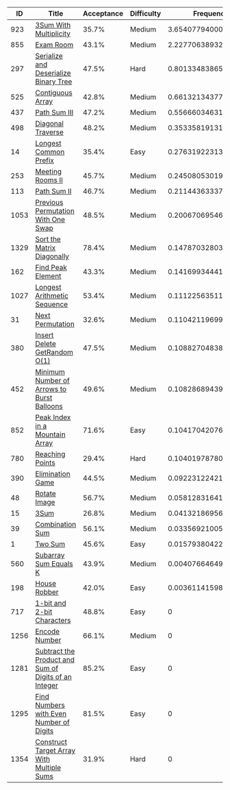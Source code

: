 |ID|Title|Acceptance|Difficulty|Frequency|
|----|-----|----|---|---|
|923|[3Sum With Multiplicity]( https://leetcode.com/problems/3sum-with-multiplicity)|35.7%|Medium|3.6540779400095724|
|855|[Exam Room]( https://leetcode.com/problems/exam-room)|43.1%|Medium|2.227706389329833|
|297|[Serialize and Deserialize Binary Tree]( https://leetcode.com/problems/serialize-and-deserialize-binary-tree)|47.5%|Hard|0.8013348386500929|
|525|[Contiguous Array]( https://leetcode.com/problems/contiguous-array)|42.8%|Medium|0.661321343774057|
|437|[Path Sum III]( https://leetcode.com/problems/path-sum-iii)|47.2%|Medium|0.5566603463186759|
|498|[Diagonal Traverse]( https://leetcode.com/problems/diagonal-traverse)|48.2%|Medium|0.3533581913127385|
|14|[Longest Common Prefix]( https://leetcode.com/problems/longest-common-prefix)|35.4%|Easy|0.276319223139963|
|253|[Meeting Rooms II]( https://leetcode.com/problems/meeting-rooms-ii)|45.7%|Medium|0.24508053019079523|
|113|[Path Sum II]( https://leetcode.com/problems/path-sum-ii)|46.7%|Medium|0.2114436333734406|
|1053|[Previous Permutation With One Swap]( https://leetcode.com/problems/previous-permutation-with-one-swap)|48.5%|Medium|0.20067069546215116|
|1329|[Sort the Matrix Diagonally]( https://leetcode.com/problems/sort-the-matrix-diagonally)|78.4%|Medium|0.14787032803970862|
|162|[Find Peak Element]( https://leetcode.com/problems/find-peak-element)|43.3%|Medium|0.14169934441669452|
|1027|[Longest Arithmetic Sequence]( https://leetcode.com/problems/longest-arithmetic-sequence)|53.4%|Medium|0.11122563511022437|
|31|[Next Permutation]( https://leetcode.com/problems/next-permutation)|32.6%|Medium|0.11042119699719148|
|380|[Insert Delete GetRandom O(1)]( https://leetcode.com/problems/insert-delete-getrandom-o1)|47.5%|Medium|0.1088270483839184|
|452|[Minimum Number of Arrows to Burst Balloons]( https://leetcode.com/problems/minimum-number-of-arrows-to-burst-balloons)|49.6%|Medium|0.10828689439229534|
|852|[Peak Index in a Mountain Array]( https://leetcode.com/problems/peak-index-in-a-mountain-array)|71.6%|Easy|0.10417042076751157|
|780|[Reaching Points]( https://leetcode.com/problems/reaching-points)|29.4%|Hard|0.1040197878075301|
|390|[Elimination Game]( https://leetcode.com/problems/elimination-game)|44.5%|Medium|0.0922312242160336|
|48|[Rotate Image]( https://leetcode.com/problems/rotate-image)|56.7%|Medium|0.058128316417041546|
|15|[3Sum]( https://leetcode.com/problems/3sum)|26.8%|Medium|0.04132186956190618|
|39|[Combination Sum]( https://leetcode.com/problems/combination-sum)|56.1%|Medium|0.033569210052752915|
|1|[Two Sum]( https://leetcode.com/problems/two-sum)|45.6%|Easy|0.01579380422752371|
|560|[Subarray Sum Equals K]( https://leetcode.com/problems/subarray-sum-equals-k)|43.9%|Medium|0.00407664649376343|
|198|[House Robber]( https://leetcode.com/problems/house-robber)|42.0%|Easy|0.003611415987216383|
|717|[1-bit and 2-bit Characters]( https://leetcode.com/problems/1-bit-and-2-bit-characters)|48.8%|Easy|0|
|1256|[Encode Number]( https://leetcode.com/problems/encode-number)|66.1%|Medium|0|
|1281|[Subtract the Product and Sum of Digits of an Integer]( https://leetcode.com/problems/subtract-the-product-and-sum-of-digits-of-an-integer)|85.2%|Easy|0|
|1295|[Find Numbers with Even Number of Digits]( https://leetcode.com/problems/find-numbers-with-even-number-of-digits)|81.5%|Easy|0|
|1354|[Construct Target Array With Multiple Sums]( https://leetcode.com/problems/construct-target-array-with-multiple-sums)|31.9%|Hard|0|
